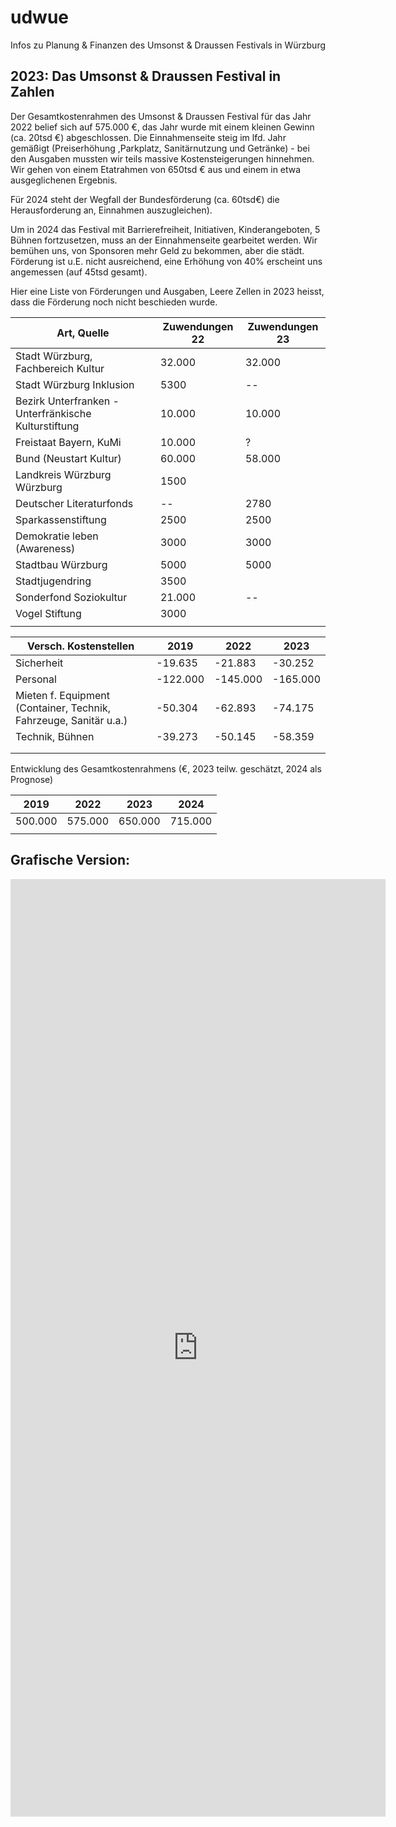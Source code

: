 # udwue
Infos zu Planung &amp; Finanzen des Umsonst &amp; Draussen Festivals in Würzburg

## 2023: Das Umsonst & Draussen Festival in Zahlen

Der Gesamtkostenrahmen des Umsonst & Draussen Festival für das Jahr 2022 belief sich auf 575.000 €, das Jahr wurde mit einem kleinen Gewinn (ca. 20tsd €) abgeschlossen. Die Einnahmenseite steig im lfd. Jahr gemäßigt (Preiserhöhung ,Parkplatz, Sanitärnutzung und Getränke) -  bei den Ausgaben mussten wir teils massive Kostensteigerungen hinnehmen. Wir gehen von einem Etatrahmen von 650tsd € aus und einem in etwa ausgeglichenen Ergebnis.

Für 2024 steht der Wegfall der Bundesförderung (ca. 60tsd€) die Herausforderung an, Einnahmen auszugleichen).

Um in 2024 das Festival mit Barrierefreiheit, Initiativen, Kinderangeboten, 5 Bühnen fortzusetzen, muss an der Einnahmenseite gearbeitet werden. Wir bemühen uns, von Sponsoren mehr Geld zu bekommen, aber die städt. Förderung ist u.E. nicht ausreichend, eine Erhöhung von 40% erscheint uns angemessen (auf 45tsd gesamt).

Hier eine Liste von Förderungen und Ausgaben, Leere Zellen in 2023 heisst, dass die Förderung noch nicht beschieden wurde.

| Art, Quelle | Zuwendungen 22 | Zuwendungen 23 |
|-------------|----------------|----------------|
| Stadt Würzburg, Fachbereich Kultur | 32\.000 | 32\.000 |
| Stadt Würzburg Inklusion | 5300 | \-- |
| Bezirk Unterfranken - Unterfränkische Kulturstiftung | 10\.000 | 10\.000 |
| Freistaat Bayern, KuMi | 10\.000 | ? |
| Bund (Neustart Kultur) | 60\.000 | 58\.000 |
| Landkreis Würzburg Würzburg | 1500 |  |
| Deutscher Literaturfonds | \-- | 2780 |
| Sparkassenstiftung | 2500 | 2500 |
| Demokratie leben (Awareness) | 3000 | 3000 |
| Stadtbau Würzburg | 5000 | 5000 |
| Stadtjugendring | 3500 |  |
| Sonderfond Soziokultur | 21\.000 | \-- |
| Vogel Stiftung | 3000 |  |
|  |  |  |

| Versch. Kostenstellen | 2019 | 2022 | 2023 |
|-----------------------|------|------|------|
| Sicherheit | \-19.635 | \-21.883 | \-30.252 |
| Personal | \-122.000 | \-145.000 | \-165.000 |
| Mieten f. Equipment (Container, Technik, Fahrzeuge, Sanitär u.a.) | \-50.304 | \-62.893 | \-74.175 |
| Technik, Bühnen | \-39.273 | \-50.145 | \-58.359 |
|  |  |  |  |
|  |  |  |  |

Entwicklung des Gesamtkostenrahmens (€, 2023 teilw. geschätzt, 2024 als Prognose)

| 2019 | 2022 | 2023 | 2024 |
|------|------|------|------|
| 500\.000 | 575\.000 | 650\.000 | 715\.000 |
|  |  |  |  |

## Grafische Version:
<embed src="https://gpsloco.github.io/docs/zahlen.pdf" type="application/pdf" width="600px" height="1500px" />
